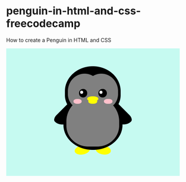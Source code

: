 # penguin-in-html-and-css-freecodecamp
How to create a Penguin in HTML and CSS



![](https://github.com/fantasy2943/penguin-in-html-and-css-freecodecamp/blob/master/penguin-image.png)
